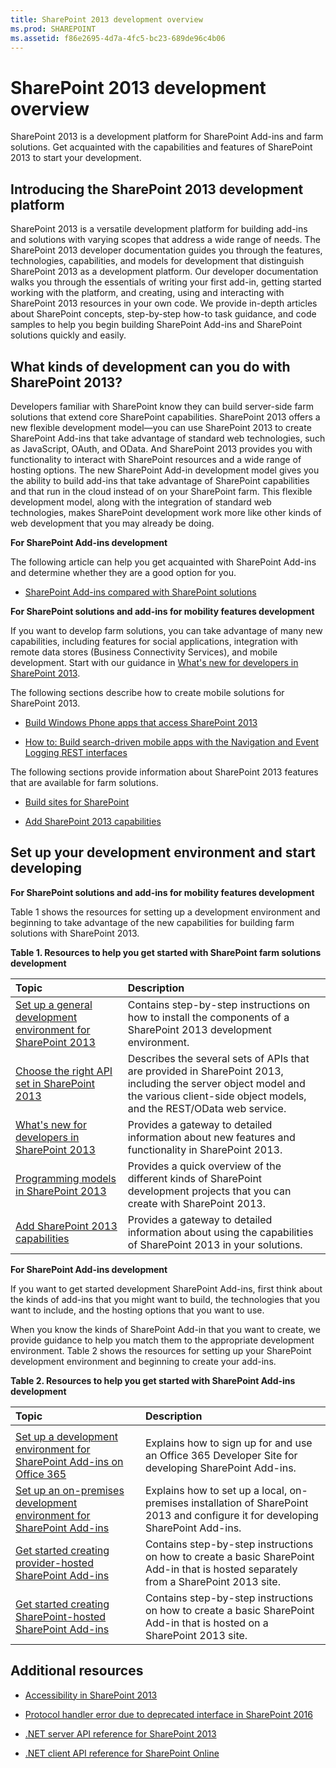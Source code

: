 ```yaml
---
title: SharePoint 2013 development overview
ms.prod: SHAREPOINT
ms.assetid: f86e2695-4d7a-4fc5-bc23-689de96c4b06
---
```



# SharePoint 2013 development overview
SharePoint 2013 is a development platform for SharePoint Add-ins and farm solutions. Get acquainted with the capabilities and features of SharePoint 2013 to start your development.
## Introducing the SharePoint 2013 development platform
<a name="bk_introduction"> </a>

SharePoint 2013 is a versatile development platform for building add-ins and solutions with varying scopes that address a wide range of needs. The SharePoint 2013 developer documentation guides you through the features, technologies, capabilities, and models for development that distinguish SharePoint 2013 as a development platform. Our developer documentation walks you through the essentials of writing your first add-in, getting started working with the platform, and creating, using and interacting with SharePoint 2013 resources in your own code. We provide in-depth articles about SharePoint concepts, step-by-step how-to task guidance, and code samples to help you begin building SharePoint Add-ins and SharePoint solutions quickly and easily. 
  
    
    

## What kinds of development can you do with SharePoint 2013?
<a name="bk_whatkinds"> </a>

Developers familiar with SharePoint know they can build server-side farm solutions that extend core SharePoint capabilities. SharePoint 2013 offers a new flexible development model—you can use SharePoint 2013 to create SharePoint Add-ins that take advantage of standard web technologies, such as JavaScript, OAuth, and OData. And SharePoint 2013 provides you with functionality to interact with SharePoint resources and a wide range of hosting options. The new SharePoint Add-in development model gives you the ability to build add-ins that take advantage of SharePoint capabilities and that run in the cloud instead of on your SharePoint farm. This flexible development model, along with the integration of standard web technologies, makes SharePoint development work more like other kinds of web development that you may already be doing.
  
    
    
 **For SharePoint Add-ins development**
  
    
    
The following article can help you get acquainted with SharePoint Add-ins and determine whether they are a good option for you.
  
    
    

-  [SharePoint Add-ins compared with SharePoint solutions](sharepoint-add-ins-compared-with-sharepoint-solutions.md)
    
  
 **For SharePoint solutions and add-ins for mobility features development**
  
    
    
If you want to develop farm solutions, you can take advantage of many new capabilities, including features for social applications, integration with remote data stores (Business Connectivity Services), and mobile development. Start with our guidance in  [What's new for developers in SharePoint 2013](what’s-new-for-developers-in-sharepoint.md).
  
    
    
The following sections describe how to create mobile solutions for SharePoint 2013.
  
    
    

-  [Build Windows Phone apps that access SharePoint 2013](build-windows-phone-apps-that-access-sharepoint.md)
    
  
-  [How to: Build search-driven mobile apps with the Navigation and Event Logging REST interfaces](how-to-build-search-driven-mobile-apps-with-the-navigation-and-event-logging-res.md)
    
  
The following sections provide information about SharePoint 2013 features that are available for farm solutions. 
  
    
    

-  [Build sites for SharePoint](build-sites-for-sharepoint.md)
    
  
-  [Add SharePoint 2013 capabilities](add-sharepoint-capabilities.md)
    
  

## Set up your development environment and start developing
<a name="bk_getstarted"> </a>

 **For SharePoint solutions and add-ins for mobility features development**
  
    
    
Table 1 shows the resources for setting up a development environment and beginning to take advantage of the new capabilities for building farm solutions with SharePoint 2013.
  
    
    

  
    
    

**Table 1. Resources to help you get started with SharePoint farm solutions development**


|**Topic**|**Description**|
|:-----|:-----|
| [Set up a general development environment for SharePoint 2013](set-up-a-general-development-environment-for-sharepoint.md) <br/> |Contains step-by-step instructions on how to install the components of a SharePoint 2013 development environment.  <br/> |
| [Choose the right API set in SharePoint 2013](choose-the-right-api-set-in-sharepoint.md) <br/> |Describes the several sets of APIs that are provided in SharePoint 2013, including the server object model and the various client-side object models, and the REST/OData web service.  <br/> |
| [What's new for developers in SharePoint 2013](what’s-new-for-developers-in-sharepoint.md) <br/> |Provides a gateway to detailed information about new features and functionality in SharePoint 2013.  <br/> |
| [Programming models in SharePoint 2013](programming-models-in-sharepoint.md) <br/> |Provides a quick overview of the different kinds of SharePoint development projects that you can create with SharePoint 2013.  <br/> |
| [Add SharePoint 2013 capabilities](add-sharepoint-capabilities.md) <br/> |Provides a gateway to detailed information about using the capabilities of SharePoint 2013 in your solutions.  <br/> |
   
 **For SharePoint Add-ins development**
  
    
    
If you want to get started development SharePoint Add-ins, first think about the kinds of add-ins that you might want to build, the technologies that you want to include, and the hosting options that you want to use. 
  
    
    
When you know the kinds of SharePoint Add-in that you want to create, we provide guidance to help you match them to the appropriate development environment. Table 2 shows the resources for setting up your SharePoint development environment and beginning to create your add-ins.
  
    
    

**Table 2. Resources to help you get started with SharePoint Add-ins development**


|**Topic**|**Description**|
|:-----|:-----|
|||
| [Set up a development environment for SharePoint Add-ins on Office 365](http://msdn.microsoft.com/library/b22ce52a-ae9e-4831-9b68-c9210af6dc54%28Office.15%29.aspx) <br/> |Explains how to sign up for and use an Office 365 Developer Site for developing SharePoint Add-ins.  <br/> |
| [Set up an on-premises development environment for SharePoint Add-ins](http://msdn.microsoft.com/library/b0878c12-27c9-4eea-ae3b-7e79e5a8838d%28Office.15%29.aspx) <br/> |Explains how to set up a local, on-premises installation of SharePoint 2013 and configure it for developing SharePoint Add-ins.  <br/> |
| [Get started creating provider-hosted SharePoint Add-ins](http://msdn.microsoft.com/library/3038dd73-41ee-436f-8c78-ef8e6869bf7b%28Office.15%29.aspx) <br/> |Contains step-by-step instructions on how to create a basic SharePoint Add-in that is hosted separately from a SharePoint 2013 site.  <br/> |
| [Get started creating SharePoint-hosted SharePoint Add-ins](http://msdn.microsoft.com/library/1b992485-6efe-4ea4-a18c-221689b0b66f%28Office.15%29.aspx) <br/> |Contains step-by-step instructions on how to create a basic SharePoint Add-in that is hosted on a SharePoint 2013 site.  <br/> |
   

## Additional resources
<a name="bk_additionalresources"> </a>


-  [Accessibility in SharePoint 2013](accessibility-in-sharepoint.md)
    
  
-  [Protocol handler error due to deprecated interface in SharePoint 2016](protocol-handler-error-due-to-deprecated-interface-in-sharepoint-2016.md)
    
  
-  [.NET server API reference for SharePoint 2013](http://msdn.microsoft.com/library/fb8a82f1-9239-49ae-89f3-ce1385fb28b5%28Office.15%29.aspx)
    
  
-  [.NET client API reference for SharePoint Online](http://msdn.microsoft.com/library/88e5e1b9-eab2-4f3b-a3f2-75c96b86f1f4%28Office.15%29.aspx)
    
  

  
    
    

